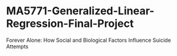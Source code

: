 # MA5771-Generalized-Linear-Regression-Final-Project
 Forever Alone: How Social and Biological Factors Influence Suicide Attempts
